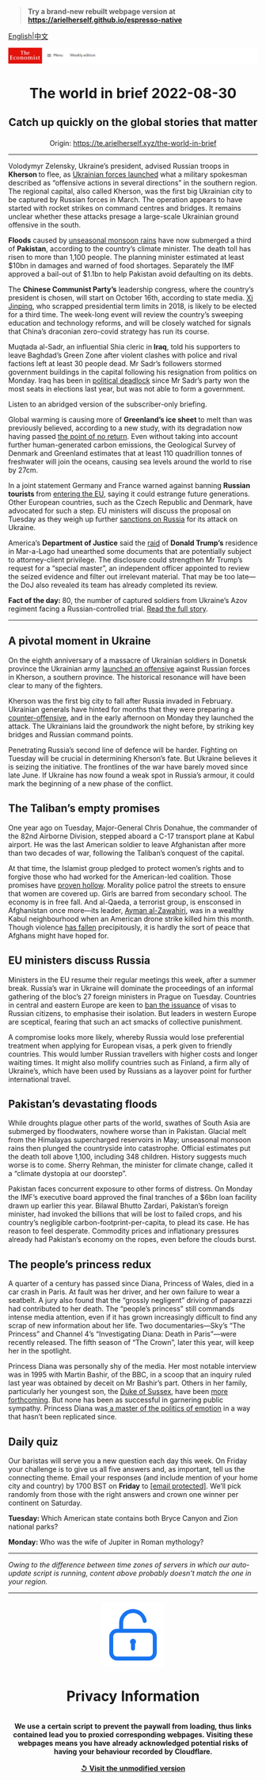> **Try a brand-new rebuilt webpage version at https://arielherself.github.io/espresso-native**

[English](https://github.com/arielherself/espresso/blob/main/README.md)|[中文](https://github-com.translate.goog/arielherself/espresso/blob/main/README.md?_x_tr_sl=en&_x_tr_tl=zh-CN&_x_tr_hl=zh-CN&_x_tr_pto=wapp)



![The Economist](menubar.png)

# <p align="center">The world in brief 2022-08-30</p>

## <p align="center">Catch up quickly on the global stories that matter</p>

<p align="center">Origin: <a href="https://te.arielherself.xyz/the-world-in-brief">https://te.arielherself.xyz/the-world-in-brief</a><hr>

Volodymyr Zelensky, Ukraine’s president, advised Russian troops in <strong>Kherson </strong>to flee, as [Ukrainian forces launched](https://te.arielherself.xyz/europe/2022/08/29/ukraine-starts-a-push-to-recapture-kherson-a-crucial-russian-occupied-city) what a military spokesman described as “offensive actions in several directions” in the southern region. The regional capital, also called Kherson, was the first big Ukrainian city to be captured by Russian forces in March. The operation appears to have started with rocket strikes on command centres and bridges. It remains unclear whether these attacks presage a large-scale Ukrainian ground offensive in the south.

<strong>Floods</strong> caused by [unseasonal monsoon rains](https://te.arielherself.xyz/briefing/2017/09/02/india-and-pakistan-are-seeing-more-intense-monsoon-rains) have now submerged a third of <strong>Pakistan</strong>, according to the country’s climate minister. The death toll has risen to more than 1,100 people. The planning minister estimated at least $10bn in damages and warned of food shortages. Separately the IMF approved a bail-out of $1.1bn to help Pakistan avoid defaulting on its debts.

The <strong>Chinese Communist Party’s</strong> leadership congress, where the country’s president is chosen, will start on October 16th, according to state media. [Xi Jinping](https://te.arielherself.xyz/china/2022/07/13/xi-jinping-has-nurtured-an-ugly-form-of-chinese-nationalism), who scrapped presidential term limits in 2018, is likely to be elected for a third time. The week-long event will review the country’s sweeping education and technology reforms, and will be closely watched for signals that China’s draconian zero-covid strategy has run its course.

Muqtada al-Sadr, an influential Shia cleric in<strong> Iraq</strong>, told his supporters to leave Baghdad’s Green Zone after violent clashes with police and rival factions left at least 30 people dead. Mr Sadr’s followers stormed government buildings in the capital following his resignation from politics on Monday. Iraq has been in [political deadlock](https://te.arielherself.xyz/middle-east-and-africa/2022/08/01/iraqs-parliamentary-plague) since Mr Sadr’s party won the most seats in elections last year, but was not able to form a government.

Listen to an abridged version of the subscriber-only briefing.

Global warming is causing more of <strong>Greenland’s ice sheet </strong>to melt than was previously believed, according to a new study, with its degradation now having passed [the point of no return](https://te.arielherself.xyz/graphic-detail/2020/08/25/the-greenland-ice-sheet-has-melted-past-the-point-of-no-return). Even without taking into account further human-generated carbon emissions, the Geological Survey of Denmark and Greenland estimates that at least 110 quadrillion tonnes of freshwater will join the oceans, causing sea levels around the world to rise by 27cm.

In a joint statement Germany and France warned against banning <strong>Russian tourists </strong>from [entering the EU](https://te.arielherself.xyz/graphic-detail/2022/03/04/russians-are-trying-to-flee-putins-chaos), saying it could estrange future generations. Other European countries, such as the Czech Republic and Denmark, have advocated for such a step. EU ministers will discuss the proposal on Tuesday as they weigh up further [sanctions on Russia](https://te.arielherself.xyz/finance-and-economics/2022/08/24/western-sanctions-will-eventually-impair-russias-economy) for its attack on Ukraine.

America’s <strong>Department of Justice</strong> said the [raid](https://te.arielherself.xyz/united-states/2022/08/10/the-raid-on-mar-a-lago-could-shake-americas-foundations) of <strong>Donald Trump’s</strong> residence in Mar-a-Lago had unearthed some documents that are potentially subject to attorney-client privilege. The disclosure could strengthen Mr Trump’s request for a “special master”, an independent officer appointed to review the seized evidence and filter out irrelevant material. That may be too late—the DoJ also revealed its team has already completed its review.

<strong>Fact of the day: </strong>80, the number of captured soldiers from Ukraine’s Azov regiment facing a Russian-controlled trial. [Read the full story](https://te.arielherself.xyz/europe/2022/08/28/russia-prepares-an-international-tribunal-for-the-ukrainian-defenders-of-mariupol).

----------

## A pivotal moment in Ukraine

On the eighth anniversary of a massacre of Ukrainian soldiers in Donetsk province the Ukrainian army [launched an offensive](https://te.arielherself.xyz/europe/2022/08/29/ukraine-starts-a-push-to-recapture-kherson-a-crucial-russian-occupied-city) against Russian forces in Kherson, a southern province. The historical resonance will have been clear to many of the fighters.

Kherson was the first big city to fall after Russia invaded in February. Ukrainian generals have hinted for months that they were preparing a [counter-offensive](https://te.arielherself.xyz/europe/2022/08/14/a-ukrainian-counter-offensive-in-kherson-faces-steep-odds), and in the early afternoon on Monday they launched the attack. The Ukrainians laid the groundwork the night before, by striking key bridges and Russian command points.

Penetrating Russia’s second line of defence will be harder. Fighting on Tuesday will be crucial in determining Kherson’s fate. But Ukraine believes it is seizing the initiative. The frontlines of the war have barely moved since late June. If Ukraine has now found a weak spot in Russia’s armour, it could mark the beginning of a new phase of the conflict.

## The Taliban’s empty promises

One year ago on Tuesday, Major-General Chris Donahue, the commander of the 82nd Airborne Division, stepped aboard a C-17 transport plane at Kabul airport. He was the last American soldier to leave Afghanistan after more than two decades of war, following the Taliban’s conquest of the capital.

At that time, the Islamist group pledged to protect women’s rights and to forgive those who had worked for the American-led coalition. Those promises have [proven hollow](https://te.arielherself.xyz/asia/2022/08/11/afghanistan-is-poorer-and-hungrier-than-a-year-ago). Morality police patrol the streets to ensure that women are covered up. Girls are barred from secondary school. The economy is in free fall. And al-Qaeda, a terrorist group, is ensconsed in Afghanistan once more—its leader, [Ayman al-Zawahiri](https://te.arielherself.xyz/asia/2022/08/02/the-death-of-al-qaedas-leader-may-not-halt-a-jihadist-resurgence), was in a wealthy Kabul neighbourhood when an American drone strike killed him this month. Though violence [has fallen](https://te.arielherself.xyz/graphic-detail/2022/08/15/violence-in-afghanistan-has-dropped-under-the-taliban) precipitously, it is hardly the sort of peace that Afghans might have hoped for.

## EU ministers discuss Russia

Ministers in the EU resume their regular meetings this week, after a summer break. Russia’s war in Ukraine will dominate the proceedings of an informal gathering of the bloc’s 27 foreign ministers in Prague on Tuesday. Countries in central and eastern Europe are keen to [ban the issuance](https://te.arielherself.xyz/europe/2022/08/25/as-the-war-in-ukraine-drags-on-the-costs-for-europe-are-mounting) of visas to Russian citizens, to emphasise their isolation. But leaders in western Europe are sceptical, fearing that such an act smacks of collective punishment.

A compromise looks more likely, whereby Russia would lose preferential treatment when applying for European visas, a perk given to friendly countries. This would lumber Russian travellers with higher costs and longer waiting times. It might also mollify countries such as Finland, a firm ally of Ukraine’s, which have been used by Russians as a layover point for further international travel.

## Pakistan’s devastating floods

While droughts plague other parts of the world, swathes of South Asia are submerged by floodwaters, nowhere worse than in Pakistan. Glacial melt from the Himalayas supercharged reservoirs in May; unseasonal monsoon rains then plunged the countryside into catastrophe. Official estimates put the death toll above 1,100, including 348 children. History suggests much worse is to come. Sherry Rehman, the minister for climate change, called it a “climate dystopia at our doorstep”.

Pakistan faces concurrent exposure to other forms of distress. On Monday the IMF’s executive board approved the final tranches of a $6bn loan facility drawn up earlier this year. Bilawal Bhutto Zardari, Pakistan’s foreign minister, had invoked the billions that will be lost to failed crops, and his country’s negligible carbon-footprint-per-capita, to plead its case. He has reason to feel desperate. Commodity prices and inflationary pressures already had Pakistan’s economy on the ropes, even before the clouds burst.

## The people’s princess redux

A quarter of a century has passed since Diana, Princess of Wales, died in a car crash in Paris. At fault was her driver, and her own failure to wear a seatbelt. A jury also found that the “grossly negligent” driving of paparazzi had contributed to her death. The “people’s princess” still commands intense media attention, even if it has grown increasingly difficult to find any scrap of new information about her life. Two documentaries—Sky’s “The Princess” and Channel 4’s “Investigating Diana: Death in Paris”—were recently released. The fifth season of “The Crown”, later this year, will keep her in the spotlight.

Princess Diana was personally shy of the media. Her most notable interview was in 1995 with Martin Bashir, of the BBC, in a scoop that an inquiry ruled last year was obtained by deceit on Mr Bashir’s part. Others in her family, particularly her youngest son, the [Duke of Sussex](https://te.arielherself.xyz/britain/2020/01/16/harry-meghan-and-marx), have been [more forthcoming](https://te.arielherself.xyz/britain/2021/03/08/prince-harry-and-meghan-markle-take-on-the-firm). But none has been as successful in garnering public sympathy. Princess Diana was[ a master of the politics of emotion](https://te.arielherself.xyz/britain/2020/11/14/how-princess-diana-shaped-politics) in a way that hasn’t been replicated since.

## Daily quiz

Our baristas will serve you a new question each day this week. On Friday your challenge is to give us all five answers and, as important, tell us the connecting theme. Email your responses (and include mention of your home city and country) by 1700 BST on <strong>Friday</strong> to [<span class="__cf_email__" data-cfemail="d584a0bcaf90a6a5a7b0a6a6ba95b0b6babbbab8bca6a1fbb6bab8">[email&#160;protected]</span>](https://mail.google.com/mail/?view=cm&amp;fs=1&amp;tf=1&amp;to=QuizEspresso@te.arielherself.xyz). We’ll pick randomly from those with the right answers and crown one winner per continent on Saturday.

<strong>Tuesday: </strong>Which American state contains both Bryce Canyon and Zion national parks?

<strong>Monday: </strong>Who was the wife of Jupiter in Roman mythology?

----------

*Owing to the difference between time zones of servers in which our auto-update script is running, content above probably doesn't match the one in your region.*

|<br><div align="center"><img src="unlock.png" /><h1>Privacy Information</h1></div></br>We use a certain script to prevent the paywall from loading, thus links contained lead you to proxied corresponding webpages. Visiting these webpages means you have already acknowledged potential risks of having your behaviour recorded by Cloudflare.<br><br>[&#x21BA; Visit the unmodified version](README.raw.md)<br><br>|
|-----|
